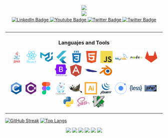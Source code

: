
<link rel="stylesheet" href="https://cdn.jsdelivr.net/gh/devicons/devicon@v2.10.1/devicon.min.css">
<div id="header" align="center">
  <img src="https://media3.giphy.com/media/U7Q5H6Ey5anTEcylrw/giphy.gif?cid=ecf05e47lnbj3pqhrgyw2c633jvtqzlz3syx1ycqdm0yzi65&rid=giphy.gif&ct=s" width="300"/>
</div>
<div id="header2" align="center">
  <img src="https://i.imgur.com/ofvAUWg.gif" width="200"/>
</div>
<div id="badges" align="center">
 <a href="https://www.instagram.com/melito_redstego/">
    <img src="https://img.shields.io/badge/Instagram-BC59FD?style=for-the-badge&logo=instagram&logoColor=white" alt="LinkedIn Badge"/>
  </a>
  <a href="https://www.youtube.com/channel/UCaKWo6rRz9SbgXbEKRdDSxg">
    <img src="https://img.shields.io/badge/YouTube-red?style=for-the-badge&logo=youtube&logoColor=white" alt="Youtube Badge"/>
  </a>
  <a href="https://www.facebook.com/mariana.tellez.5055/">
    <img src="https://img.shields.io/badge/Facebook-blue?style=for-the-badge&logo=facebook&logoColor=white" alt="Twitter Badge"/>
  </a>
   <a href="https://codepen.io/MarianaMelo">
    <img src="https://img.shields.io/badge/Codepen-45C476?style=for-the-badge&logo=codepen&logoColor=white" alt="Twitter Badge"/>
  </a>
  <br>
  <img src="https://komarev.com/ghpvc/?username=MelitoMT&style=for-the-badge&color=red" alt=""/>
</div>

<hr>
<div  align="center">
<h3>Languajes and Tools</h3>
  <img src="https://github.com/devicons/devicon/blob/master/icons/java/java-original-wordmark.svg" title="Java" alt="Java" width="40" height="40"/>&nbsp;
  <img src="https://github.com/devicons/devicon/blob/master/icons/react/react-original-wordmark.svg" title="React" alt="React" width="40" height="40"/>&nbsp;
  <img src="https://github.com/devicons/devicon/blob/master/icons/materialui/materialui-original.svg" title="Material UI" alt="Material UI" width="40" height="40"/>&nbsp;
  <img src="https://github.com/devicons/devicon/blob/master/icons/flutter/flutter-original.svg" title="Flutter" alt="Flutter" width="40" height="40"/>&nbsp;
  <img src="https://github.com/devicons/devicon/blob/master/icons/css3/css3-plain-wordmark.svg"  title="CSS3" alt="CSS" width="40" height="40"/>&nbsp;
  <img src="https://github.com/devicons/devicon/blob/master/icons/html5/html5-original.svg" title="HTML5" alt="HTML" width="40" height="40"/>&nbsp;
  <img src="https://github.com/devicons/devicon/blob/master/icons/javascript/javascript-original.svg" title="JavaScript" alt="JavaScript" width="40" height="40"/>&nbsp;
  <img src="https://github.com/devicons/devicon/blob/master/icons/mysql/mysql-original-wordmark.svg" title="MySQL"  alt="MySQL" width="40" height="40"/>&nbsp;
  <img src="https://github.com/devicons/devicon/blob/master/icons/nodejs/nodejs-original-wordmark.svg" title="NodeJS" alt="NodeJS" width="40" height="40"/>&nbsp;
  <img src="https://github.com/devicons/devicon/blob/master/icons/gitlab/gitlab-plain.svg" title="Git" **alt="Git" width="40" height="40"/>
  <img src="https://github.com/devicons/devicon/blob/master/icons/bootstrap/bootstrap-original-wordmark.svg" title="Bootstrap" alt="Bootstrap" width="40" height="40"/>&nbsp;
   <img src="https://github.com/devicons/devicon/blob/master/icons/angularjs/angularjs-plain.svg" title="Angular" alt="Angular" width="40" height="40"/>&nbsp;
   <img src="https://github.com/devicons/devicon/blob/master/icons/apache/apache-plain.svg" title="Apache" alt="Apache" width="40" height="40"/>&nbsp;
   <img src="https://github.com/devicons/devicon/blob/master/icons/blender/blender-original.svg" title="Blender" alt="Blender" width="40" height="40"/>&nbsp;
  </div>
  <div  align="center">
 
   <img src="https://github.com/devicons/devicon/blob/master/icons/c/c-original.svg" title="C" alt="C" width="40" height="40"/>&nbsp;
   <img src="https://github.com/devicons/devicon/blob/master/icons/csharp/csharp-plain.svg" title="C" alt="C" width="40" height="40"/>&nbsp;
    <img src="https://github.com/devicons/devicon/blob/master/icons/figma/figma-original.svg" title="C" alt="C" width="40" height="40"/>&nbsp;
    <img src="https://github.com/devicons/devicon/blob/master/icons/foundation/foundation-original-wordmark.svg" title="C" alt="Foundation" width="40" height="40"/>&nbsp;
        <img src="https://github.com/devicons/devicon/blob/master/icons/gimp/gimp-original.svg" title="C" alt="Foundation" width="40" height="40"/>&nbsp;
        <img src="https://github.com/devicons/devicon/blob/master/icons/illustrator/illustrator-line.svg" title="C" alt="Foundation" width="40" height="40"/>&nbsp;
         <img src="https://github.com/devicons/devicon/blob/master/icons/jquery/jquery-original-wordmark.svg" title="C" alt="JQuery" width="40" height="40"/>&nbsp;
     <img src="https://github.com/devicons/devicon/blob/master/icons/ionic/ionic-original.svg" title="C" alt="Ionic" width="40" height="40"/>&nbsp;
         <img src="https://github.com/devicons/devicon/blob/master/icons/less/less-plain-wordmark.svg" title="C" alt="Foundation" width="40" height="40"/>&nbsp;
        <img src="https://github.com/devicons/devicon/blob/master/icons/php/php-original.svg" title="C" alt="Foundation" width="40" height="40"/>&nbsp;
         <img src="https://github.com/devicons/devicon/blob/master/icons/python/python-original.svg" title="C" alt="JQuery" width="40" height="40"/>&nbsp;
     <img src="https://github.com/devicons/devicon/blob/master/icons/sass/sass-original.svg" title="C" alt="Ionic" width="40" height="40"/>&nbsp;
      <img src="https://github.com/devicons/devicon/blob/master/icons/vim/vim-original.svg" title="C" alt="Ionic" width="40" height="40"/>&nbsp;
</div>
<hr>

[![GitHub Streak](https://github-readme-streak-stats.herokuapp.com?user=melitomt&theme=tokyonight_duo&hide_border=true)](https://git.io/streak-stats)
[![Top Langs](https://github-readme-stats.vercel.app/api/top-langs/?username=melitomt&layout=compact&theme=nightowl)](https://github.com/anuraghazra/github-readme-stats)
<div id="badges" align="center">

<img src="https://github-readme-stats.vercel.app/api/pin/?username=melitomt&repo=UNAM-misProfesores&show_icons=true&theme=algolia">
<img src="https://github-readme-stats.vercel.app/api/pin/?username=Whoever-ThisIs&repo=CoyoConsultas&show_icons=true&theme=algolia">
<img src="https://github-readme-stats.vercel.app/api/pin/?username=melitomt&repo=Stegosaurus&show_icons=true&theme=algolia">
<img src="https://github-readme-stats.vercel.app/api/pin/?username=melitomt&repo=DinoArcade3000&show_icons=true&theme=algolia">
<img src="https://github-readme-stats.vercel.app/api/pin/?username=melitomt&repo=MillenniumFalcon&show_icons=true&theme=algolia">
<img src="https://github-readme-stats.vercel.app/api/pin/?username=melitomt&repo=SW_MeloTellezMarianaItzel&show_icons=true&theme=algolia">

<div>
<!--
**MelitoMT/MelitoMT** is a ✨ _special_ ✨ repository because its `README.md` (this file) appears on your GitHub profile.

Here are some ideas to get you started:

- 🔭 I’m currently working on ...
- 🌱 I’m currently learning ...
- 👯 I’m looking to collaborate on ...
- 🤔 I’m looking for help with ...
- 💬 Ask me about ...
- 📫 How to reach me: ...
- 😄 Pronouns: ...
- ⚡ Fun fact: ...
-->
